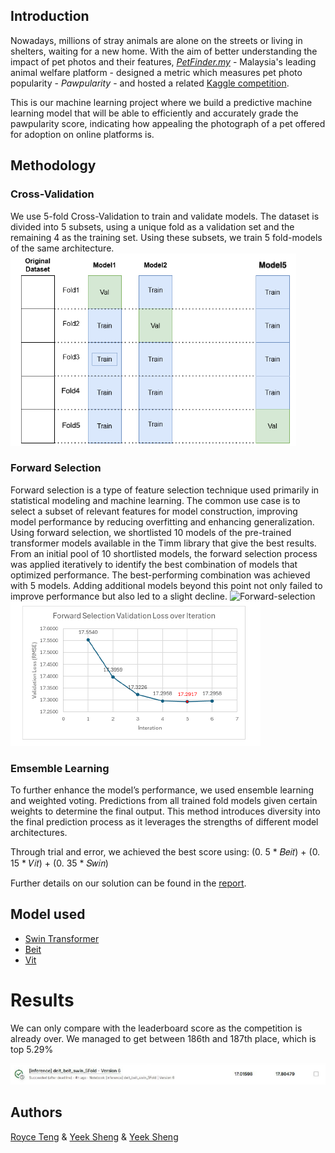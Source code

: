 ## Introduction

Nowadays, millions of stray animals are alone on the streets or living in shelters, waiting for a new home. With the aim of better understanding the impact of pet photos and their features, [*PetFinder.my*](https://www.petfinder.my/) - Malaysia's leading animal welfare platform - designed a metric which measures pet photo popularity - *Pawpularity* - and hosted a related [Kaggle competition](https://www.kaggle.com/c/petfinder-pawpularity-score/overview).

This is our machine learning project where we build a predictive machine learning model that will be able to efficiently and accurately grade the pawpularity score, indicating how appealing the photograph of a pet offered for adoption on online platforms is.

## Methodology

### Cross-Validation
We use 5-fold Cross-Validation to train and validate models. The dataset is divided into 5 subsets, using a unique fold as a validation set and the remaining 4 as
the training set.  Using these subsets, we train 5 fold-models of the same architecture. 
![Cross-validation](figs/cross_validation.PNG)

### Forward Selection

Forward selection is a type of feature selection technique used primarily in statistical modeling and machine learning. The common use case is to select a subset of relevant features 
for model construction, improving model performance by reducing overfitting and enhancing generalization.  Using forward selection, we shortlisted 10 models of the pre-trained transformer models available in the Timm library that give the best results.
From an initial pool of 10 shortlisted models, the forward selection process was applied iteratively to identify the best combination of models that optimized performance.
The best-performing combination was achieved with 5 models. Adding additional models beyond this point not only failed to improve performance but also led to a slight decline. 
![Forward-selection](figs/forward_selection.PNG)
![Forward-selection](figs/num_models.PNG)

### Emsemble Learning

To further enhance the model’s performance, we used ensemble learning and weighted voting. Predictions from all trained fold models given certain weights to determine the final output. This method introduces diversity into the final
prediction process as it leverages the strengths of different model architectures.

Through trial and error, we achieved the best score using:
(0. 5 * 𝐵𝑒𝑖𝑡) + (0. 15 * 𝑉𝑖𝑡) + (0. 35 * 𝑆𝑤𝑖𝑛)


Further details on our solution can be found in the [report](https://github.com/sleepreap/Kaggle-Pawpularity/blob/main/Group02_report.pdf).

## Model used

- [Swin Transformer](https://arxiv.org/pdf/2103.14030.pdf) 
- [Beit](https://arxiv.org/abs/2106.08254)
- [Vit](https://arxiv.org/abs/2010.11929)

# Results 
We can only compare with the leaderboard score as the competition is already over. We managed to get between 186th and 187th place, which is top 5.29%

![Results](figs/results.PNG)

## Authors
[Royce Teng](https://github.com/sleepreap) & [Yeek Sheng](https://github.com/Yeek020407) & [Yeek Sheng](https://github.com/Yeek020407)
